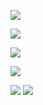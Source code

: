 ![](https://media2.giphy.com/media/KYwKh1G1DDGy4/200.webp?cid=790b76115f178892814733da1abee0b6202103b0541cdf2e&rid=200.webp)

[](https://media0.giphy.com/media/VTXzh4qtahZS/giphy.webp?cid=790b76119b7c174fa46544741ed41207f258bc8b14278a97&rid=giphy.webp)

![](https://media0.giphy.com/media/9fuvOqZ8tbZOU/giphy.webp?cid=790b761165738b30b7e4aab76bdd58b534d1fb87b03e7590&rid=giphy.webp)

![](https://media2.giphy.com/media/Z9tvqoD1SEQcomTVaK/giphy.webp?cid=790b761165738b30b7e4aab76bdd58b534d1fb87b03e7590&rid=giphy.webp)

![](https://media0.giphy.com/media/bswGDO7Rh1ONO/200.webp?cid=790b76116711faef3ba0dbf36d17f286592048ee801f804c&rid=200.webp)

![](https://media1.giphy.com/media/l0K4bHSpcFycezcqY/giphy.webp?cid=790b76116711faef3ba0dbf36d17f286592048ee801f804c&rid=giphy.webp)
![](https://media1.giphy.com/media/101kC6OJncUhi0/200.webp?cid=790b76116711faef3ba0dbf36d17f286592048ee801f804c&rid=200.webp)